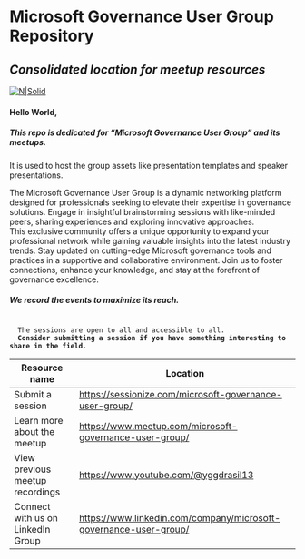 <h1 class="code-line" data-line-start=0 data-line-end=1 ><a id="Microsoft_Governance_User_Group_Repository_0"></a>Microsoft Governance User Group Repository</h1>
<h2 class="code-line" data-line-start=1 data-line-end=2 ><a id="_Consolidated_location_for_meetup_resources__1"></a><em>Consolidated location for meetup resources</em></h2>
<p class="has-line-data" data-line-start="3" data-line-end="4"><a href="https://www.meetup.com/microsoft-governance-user-group/"><img src="https://raw.githubusercontent.com/MeetupRepo/MGUG/main/groupAssets/MGUG_banner_20%25.png" alt="N|Solid"></a></p>
<h4 class="code-line" data-line-start=5 data-line-end=6 ><a id="Hello_World_5"></a>Hello World,</h4>
<h5 class="code-line" data-line-start=7 data-line-end=8 ><a id="This_repo_is_dedicated_for_Microsoft_Governance_User_Group_and_its_meetups_7"></a>This repo is dedicated for “Microsoft Governance User Group” and its meetups.</h5>
<p class="has-line-data" data-line-start="8" data-line-end="9">It is used to host the group assets like presentation templates and speaker presentations.</p>
<p class="has-line-data" data-line-start="10" data-line-end="12">The Microsoft Governance User Group is a dynamic networking platform designed for professionals seeking to elevate their expertise in governance solutions. Engage in insightful brainstorming sessions with like-minded peers, sharing experiences and exploring innovative approaches.<br>
This exclusive community offers a unique opportunity to expand your professional network while gaining valuable insights into the latest industry trends. Stay updated on cutting-edge Microsoft governance tools and practices in a supportive and collaborative environment. Join us to foster connections, enhance your knowledge, and stay at the forefront of governance excellence.</p>
<h4 class="code-line" data-line-start=12 data-line-end=13 ><a id="_12"></a></h4>
<h5 class="code-line" data-line-start=13 data-line-end=14 ><a id="We_record_the_events_to_maximize_its_reach_13"></a>We record the events to maximize its reach.</h5>
<pre><code class="has-line-data" data-line-start="15" data-line-end="17" class="language-sh">
  The sessions are open to all and accessible to all. 
  <b>Consider submitting a session if you have something interesting to share in the field.</b>
</code></pre>
<table class="table table-striped table-bordered">
<thead>
<tr>
<th>Resource name</th>
<th>Location</th>
</tr>
</thead>
<tbody>
<tr>
<td>Submit a session</td>
<td><a href="https://sessionize.com/microsoft-governance-user-group/">https://sessionize.com/microsoft-governance-user-group/</a></td>
</tr>
<tr>
<td>Learn more about the meetup</td>
<td><a href="https://www.meetup.com/microsoft-governance-user-group/">https://www.meetup.com/microsoft-governance-user-group/</a></td>
</tr>
<tr>
<td>View previous meetup recordings</td>
<td><a href="https://www.youtube.com/@yggdrasil13">https://www.youtube.com/@yggdrasil13</a></td>
</tr>
<tr>
<td>Connect with us on LinkedIn Group</td>
<td><a href="https://www.linkedin.com/company/microsoft-governance-user-group/">https://www.linkedin.com/company/microsoft-governance-user-group/</a></td>
</tr>
</tbody>
</table>
